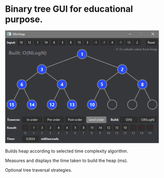 # Binary tree GUI for educational purpose.
<img src="./image.png " width="620">

Builds heap according to selected time complexity algorithm. 

Measures and displays the time taken to build the heap (ms).

Optional tree traversal strategies.
